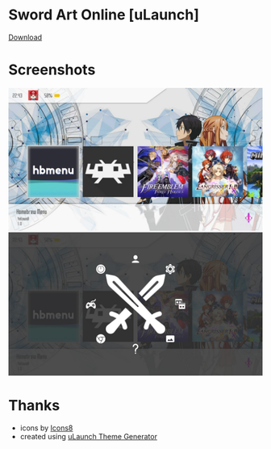 # Sword Art Online [uLaunch]

[Download](https://github.com/bqio/ulaunch-sao/releases)

# Screenshots
![Main menu](screenshots/2020010222434900-2B962D4D8757B83A365B36F9DBA36413.jpg)
![Quick menu](screenshots/2020010222435200-2B962D4D8757B83A365B36F9DBA36413.jpg)

# Thanks
* icons by <a target="_blank" href="https://icons8.com">Icons8</a>
* created using [uLaunch Theme Generator](https://bqio.ru/ulaunch-theme-generator)

